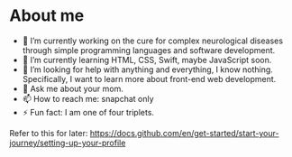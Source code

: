 # About me


- 🔭 I’m currently working on the cure for complex neurological diseases through simple programming languages and software development. 
- 🌱 I’m currently learning HTML, CSS, Swift, maybe JavaScript soon. 
- 🤔 I’m looking for help with anything and everything, I know nothing. Specifically, I want to learn more about front-end web development. 
- 💬 Ask me about your mom. 
- 📫 How to reach me: snapchat only
- ⚡ Fun fact: I am one of four triplets. 

Refer to this for later: https://docs.github.com/en/get-started/start-your-journey/setting-up-your-profile
